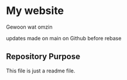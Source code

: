 # My website

Gewoon wat omzin

updates made on main on Github before rebase 

## Repository Purpose

This file is just a readme file.
